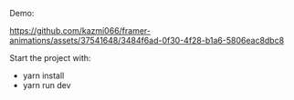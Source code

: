 Demo:

https://github.com/kazmi066/framer-animations/assets/37541648/3484f6ad-0f30-4f28-b1a6-5806eac8dbc8

Start the project with:

- yarn install
- yarn run dev
